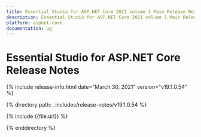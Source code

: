 ```yaml
---
title: Essential Studio for ASP.NET Core 2021 volume 1 Main Release Notes  
description: Essential Studio for ASP.NET Core 2021 volume 1 Main Release Notes  
platform: aspnet-core
documentation: ug
---
```


# Essential Studio for ASP.NET Core  Release Notes  

{% include release-info.html date="March 30, 2021"  version="v19.1.0.54" %} 


{% directory path: _includes/release-notes/v19.1.0.54 %}

{% include {{file.url}} %}

{% enddirectory %}